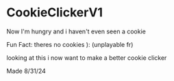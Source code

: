 # CookieClickerV1
Now I'm hungry and i haven't even seen a cookie

Fun Fact: theres no cookies ): (unplayable fr)

looking at this i now want to make a better cookie clicker

Made 8/31/24
